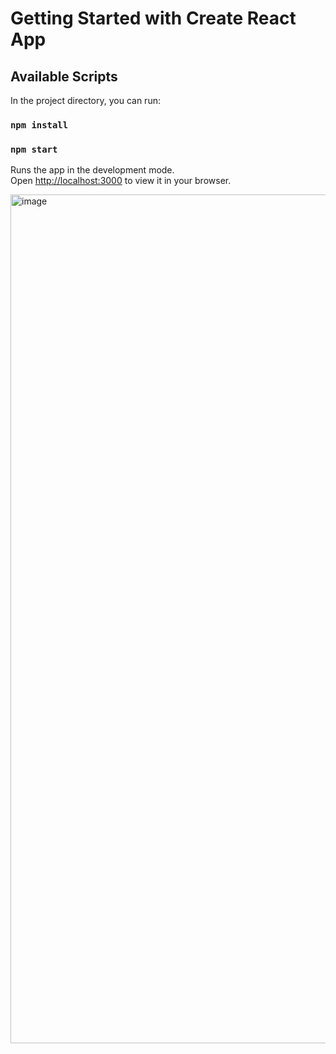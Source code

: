# Getting Started with Create React App

## Available Scripts

In the project directory, you can run:

### `npm install`

### `npm start`

Runs the app in the development mode.\
Open [http://localhost:3000](http://localhost:3000) to view it in your browser.

<img width="1358" alt="image" src="https://user-images.githubusercontent.com/24459676/215094234-da0ad9ce-990d-4cf0-9da7-76479569e546.png">
